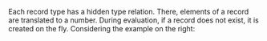 Each record type has a hidden type relation. There, elements of a record are translated to a number. During evaluation, if a record does not exist, it is created on the fly. Considering the example on the right:
